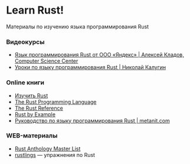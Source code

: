 # Learn Rust!
Материалы по изучению языка программирования Rust

### Видеокурсы
* [Язык программирования Rust от ООО «Яндекс» | Алексей Кладов, Computer Science Center](https://www.youtube.com/playlist?list=PLlb7e2G7aSpTfhiECYNI2EZ1uAluUqE_e)
* [Уроки по языку программирования Rust | Николай Калугин](https://www.youtube.com/playlist?list=PLQQFvHDqx-V8Qjj-oyga0tYSCKzq5DJQE)

### Online книги
* [Изучить Rust](https://www.rust-lang.org/ru/learn)
* [The Rust Programming Language](https://doc.rust-lang.org/book/)
* [The Rust Reference](https://doc.rust-lang.org/reference/index.html)
* [Rust by Example](https://doc.rust-lang.org/rust-by-example/index.html)
* [Руководство по языку программирования Rust | metanit.com](https://metanit.com/rust/tutorial/)

### WEB-материалы
* [Rust Anthology Master List](https://github.com/brson/rust-anthology/blob/master/master-list.md)
* [rustlings](https://github.com/rust-lang/rustlings) — упражнения по Rust
